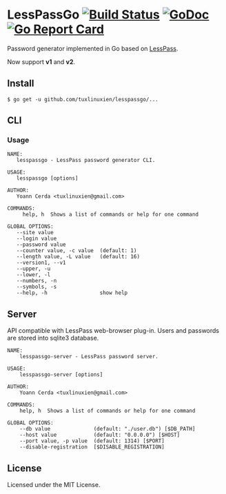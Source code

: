 LessPassGo [![Build Status](https://travis-ci.org/tuxlinuxien/lesspassgo.svg?branch=master)](https://travis-ci.org/tuxlinuxien/lesspassgo) [![GoDoc](https://godoc.org/github.com/tuxlinuxien/lesspassgo?status.svg)](https://godoc.org/github.com/tuxlinuxien/lesspassgo) [![Go Report Card](https://goreportcard.com/badge/tuxlinuxien/lesspassgo)](https://goreportcard.com/report/github.com/tuxlinuxien/lesspassgo)
==========

Password generator implemented in Go based on [LessPass](//github.com/lesspass/cli).

Now support **v1** and **v2**.

## Install

```
$ go get -u github.com/tuxlinuxien/lesspassgo/...
```

## CLI

### Usage

```
NAME:
   lesspassgo - LessPass password generator CLI.

USAGE:
   lesspassgo [options]

AUTHOR:
   Yoann Cerda <tuxlinuxien@gmail.com>

COMMANDS:
     help, h  Shows a list of commands or help for one command

GLOBAL OPTIONS:
   --site value               
   --login value              
   --password value           
   --counter value, -c value  (default: 1)
   --length value, -L value   (default: 16)
   --version1, --v1           
   --upper, -u                
   --lower, -l                
   --numbers, -n              
   --symbols, -s              
   --help, -h                 show help
```

## Server

API compatible with LessPass web-browser plug-in.
Users and passwords are stored into sqlite3 database.

```
NAME:
    lesspassgo-server - LessPass password server.

USAGE:
    lesspassgo-server [options]

AUTHOR:
    Yoann Cerda <tuxlinuxien@gmail.com>

COMMANDS:
    help, h  Shows a list of commands or help for one command

GLOBAL OPTIONS:
    --db value              (default: "./user.db") [$DB_PATH]
    --host value            (default: "0.0.0.0") [$HOST]
    --port value, -p value  (default: 1314) [$PORT]
    --disable-registration  [$DISABLE_REGISTRATION]
```

## License

Licensed under the MIT License.
